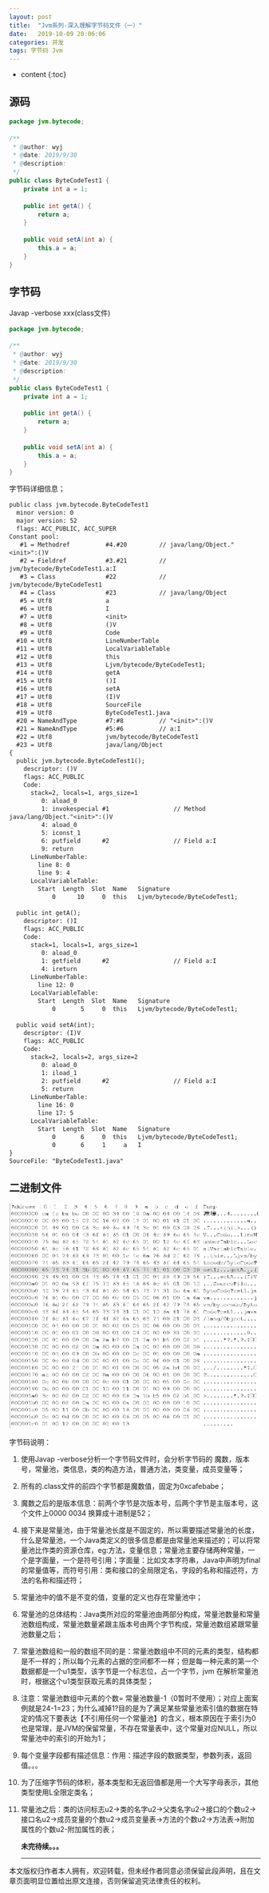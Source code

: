 ```yaml
---
layout: post
title:  "Jvm系列-深入理解字节码文件（一）"
date:   2019-10-09 20:06:06
categories: 并发
tags: 字节码 Jvm
---
```


* content
{:toc}
## 源码

```Java
package jvm.bytecode;

/**
 * @author: wyj
 * @date: 2019/9/30
 * @description:
 */
public class ByteCodeTest1 {
    private int a = 1;

    public int getA() {
        return a;
    }

    public void setA(int a) {
        this.a = a;
    }
}
```



## 字节码

Javap -verbose xxx(class文件)

```Java
package jvm.bytecode;

/**
 * @author: wyj
 * @date: 2019/9/30
 * @description:
 */
public class ByteCodeTest1 {
    private int a = 1;

    public int getA() {
        return a;
    }

    public void setA(int a) {
        this.a = a;
    }
}
```


字节码详细信息；
  
```
public class jvm.bytecode.ByteCodeTest1
  minor version: 0
  major version: 52
  flags: ACC_PUBLIC, ACC_SUPER
Constant pool:
   #1 = Methodref          #4.#20         // java/lang/Object."<init>":()V
   #2 = Fieldref           #3.#21         // jvm/bytecode/ByteCodeTest1.a:I
   #3 = Class              #22            // jvm/bytecode/ByteCodeTest1
   #4 = Class              #23            // java/lang/Object
   #5 = Utf8               a
   #6 = Utf8               I
   #7 = Utf8               <init>
   #8 = Utf8               ()V
   #9 = Utf8               Code
  #10 = Utf8               LineNumberTable
  #11 = Utf8               LocalVariableTable
  #12 = Utf8               this
  #13 = Utf8               Ljvm/bytecode/ByteCodeTest1;
  #14 = Utf8               getA
  #15 = Utf8               ()I
  #16 = Utf8               setA
  #17 = Utf8               (I)V
  #18 = Utf8               SourceFile
  #19 = Utf8               ByteCodeTest1.java
  #20 = NameAndType        #7:#8          // "<init>":()V
  #21 = NameAndType        #5:#6          // a:I
  #22 = Utf8               jvm/bytecode/ByteCodeTest1
  #23 = Utf8               java/lang/Object
{
  public jvm.bytecode.ByteCodeTest1();
    descriptor: ()V
    flags: ACC_PUBLIC
    Code:
      stack=2, locals=1, args_size=1
         0: aload_0
         1: invokespecial #1                  // Method java/lang/Object."<init>":()V
         4: aload_0
         5: iconst_1
         6: putfield      #2                  // Field a:I
         9: return
      LineNumberTable:
        line 8: 0
        line 9: 4
      LocalVariableTable:
        Start  Length  Slot  Name   Signature
            0      10     0  this   Ljvm/bytecode/ByteCodeTest1;

  public int getA();
    descriptor: ()I
    flags: ACC_PUBLIC
    Code:
      stack=1, locals=1, args_size=1
         0: aload_0
         1: getfield      #2                  // Field a:I
         4: ireturn
      LineNumberTable:
        line 12: 0
      LocalVariableTable:
        Start  Length  Slot  Name   Signature
            0       5     0  this   Ljvm/bytecode/ByteCodeTest1;

  public void setA(int);
    descriptor: (I)V
    flags: ACC_PUBLIC
    Code:
      stack=2, locals=2, args_size=2
         0: aload_0
         1: iload_1
         2: putfield      #2                  // Field a:I
         5: return
      LineNumberTable:
        line 16: 0
        line 17: 5
      LocalVariableTable:
        Start  Length  Slot  Name   Signature
            0       6     0  this   Ljvm/bytecode/ByteCodeTest1;
            0       6     1     a   I
}
SourceFile: "ByteCodeTest1.java"
```


## 二进制文件

![image](https://raw.githubusercontent.com/jie3615/blogImages/master/images/bytecode1.png)



字节码说明：

1. 使用Javap -verbose分析一个字节码文件时，会分析字节码的 魔数，版本号，常量池，类信息，类的构造方法，普通方法，类变量，成员变量等；

2. 所有的.class文件的前四个字节都是魔数值，固定为0xcafebabe；

3. 魔数之后的是版本信息：前两个字节是次版本号，后两个字节是主版本号，这个文件上0000 0034 换算成十进制是52；

4. 接下来是常量池，由于常量池长度是不固定的，所以需要描述常量池的长度，什么是常量池，一个Java类定义的很多信息都是由常量池来描述的；可以将常量池比作类的资源仓库，eg:方法，变量信息；常量池主要存储两种常量，一个是字面量，一个是符号引用；字面量：比如文本字符串，Java中声明为final的常量值等，而符号引用：类和接口的全局限定名，字段的名称和描述符，方法的名称和描述符；

5. 常量池中的值不是不变的值，变量的定义也存在常量池中；

6. 常量池的总体结构：Java类所对应的常量池由两部分构成，常量池数量和常量池数组构成，常量池数量紧跟主版本号由两个字节构成，常量池数组紧跟常量池数量之后；

7. 常量池数组和一般的数组不同的是：常量池数组中不同的元素的类型，结构都是不一样的；所以每个元素的占据的空间都不一样；但是每一种元素的第一个数据都是一个u1类型，该字节是一个标志位，占一个字节，jvm 在解析常量池时，根据这个u1类型获取元素的具体类型；

8. 注意：常量池数组中元素的个数= 常量池数量-1（0暂时不使用）；对应上面案例就是24-1=23；为什么减掉1?目的是为了满足某些常量池索引值的数据在特定的情况下要表达【不引用任何一个常量池】的含义，根本原因在于索引为0也是常理，是JVM的保留常量，不存在常量表中，这个常量对应NULL，所以常量池中的索引的开始为1；

9. 每个变量字段都有描述信息：作用：描述字段的数据类型，参数列表，返回值。。。

10. 为了压缩字节码的体积，基本类型和无返回值都是用一个大写字母表示，其他类型使用L全限定类名；

11. 常量池之后：类的访问标志u2->类的名字u2->父类名字u2->接口的个数u2->接口名u2->成员变量的个数u2->成员变量表->方法的个数u2->方法表->附加属性的个数u2-附加属性的表；

    **未完待续。。。**
    
    ---
  本文版权归作者本人拥有，欢迎转载，但未经作者同意必须保留此段声明，且在文章页面明显位置给出原文连接，否则保留追究法律责任的权利。